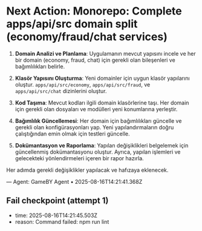 # Next Action: Monorepo: Complete apps/api/src domain split (economy/fraud/chat services)

1. **Domain Analizi ve Planlama**: Uygulamanın mevcut yapısını incele ve her bir domain (economy, fraud, chat) için gerekli olan bileşenleri ve bağımlılıkları belirle.

2. **Klasör Yapısını Oluşturma**: Yeni domainler için uygun klasör yapılarını oluştur. `apps/api/src/economy`, `apps/api/src/fraud`, ve `apps/api/src/chat` dizinlerini oluştur.

3. **Kod Taşıma**: Mevcut kodları ilgili domain klasörlerine taşı. Her domain için gerekli olan dosyaları ve modülleri yeni konumlarına yerleştir.

4. **Bağımlılık Güncellemesi**: Her domain için bağımlılıkları güncelle ve gerekli olan konfigürasyonları yap. Yeni yapılandırmaların doğru çalıştığından emin olmak için testleri güncelle.

5. **Dokümantasyon ve Raporlama**: Yapılan değişiklikleri belgelemek için güncellenmiş dokümantasyonu oluştur. Ayrıca, yapılan işlemleri ve gelecekteki yönlendirmeleri içeren bir rapor hazırla. 

Her adımda gerekli değişiklikler yapılacak ve hafızaya eklenecek.

— Agent: GameBY Agent • 2025-08-16T14:21:41.368Z


## Fail checkpoint (attempt 1)
- time: 2025-08-16T14:21:45.503Z
- reason: Command failed: npm run lint
